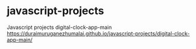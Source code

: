 # javascript-projects
Javascript projects
digital-clock-app-main https://duraimuruganezhumalai.github.io/javascript-projects/digital-clock-app-main/
